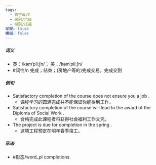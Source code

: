 ```yaml
---
tags:
  - 首字母/C
  - 级别/六级
  - 级别/托福
掌握: false
模糊: false
---
```

##### 词义
- 英：/kəmˈpliːʃn/； 美：/kəmˈpliːʃn/
- #词性/n  完成；结束；(房地产等的)完成交易，完成交割
##### 例句
- Satisfactory completion of the course does not ensure you a job .
	- 课程学习的圆满完成并不能保证你能得到工作。
- Satisfactory completion of the course will lead to the award of the Diploma of Social Work .
	- 合格完成此课程者将获得社会福利工作文凭。
- The project is due for completion in the spring .
	- 这项工程预定在明年春季竣工。
##### 形态
- #形态/word_pl completions
